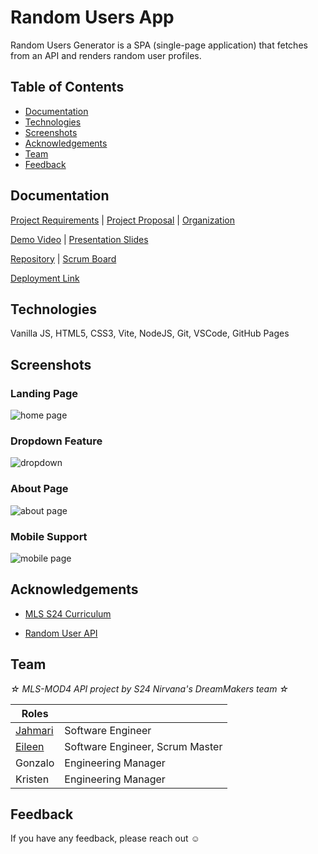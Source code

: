 # Random Users App
Random Users Generator is a SPA (single-page application) that fetches from an API and renders random user profiles.

## Table of Contents

* [Documentation](#documentation)
* [Technologies](#technologies)
* [Screenshots](#screenshots)
* [Acknowledgements](#acknowledgements)
* [Team](#team)
* [Feedback](#feedback)

## Documentation

[Project Requirements](https://github.com/MLS-DreamMakers/.github) | [Project Proposal](https://docs.google.com/document/d/1ndnrKH8Q5RyNzDFa5nhL4MI2r0jszhzmeS1Ap3S-oHE/edit) | [Organization](https://github.com/MLS-DreamMakers)

[Demo Video](https://youtu.be/2CySXiPMkM0) | [Presentation Slides](https://docs.google.com/presentation/d/1AapP4u8urv2PVKc1s18LckHiI24dmQkyC1DyqUNqEhc/edit?usp=sharing)

[Repository](https://github.com/MLS-DreamMakers/random-users-app) | [Scrum Board](https://github.com/orgs/MLS-DreamMakers/projects/1)

[Deployment Link](https://mls-dreammakers.github.io/about)

## Technologies

Vanilla JS, HTML5, CSS3, Vite, NodeJS, Git, VSCode, GitHub Pages

## Screenshots

### Landing Page
![home page](./app/demo-ss/home-page-ss.png)

### Dropdown Feature
![dropdown](./app/demo-ss/dropdown-ss.png)

### About Page
![about page](./app/demo-ss/about-page-ss.png)

### Mobile Support
![mobile page](./app/demo-ss/mobile-home-page-ss.png)

## Acknowledgements

* [MLS S24 Curriculum](https://github.com/The-Marcy-Lab-School/2024-Spring-Curriculum-Nirvana)

* [Random User API](https://randomuser.me/)

## Team

*☆ MLS-MOD4 API project by S24 Nirvana's DreamMakers team  ☆*

| Roles             |                  |
| ------- | ------------------------------- |
| [Jahmari](https://github.com/jahmarimaxwell)  | Software Engineer               |
| [Eileen](https://github.com/eileectrxity)  | Software Engineer, Scrum Master |
| Gonzalo | Engineering Manager             |
| Kristen | Engineering Manager             |

## Feedback

If you have any feedback, please reach out ☺